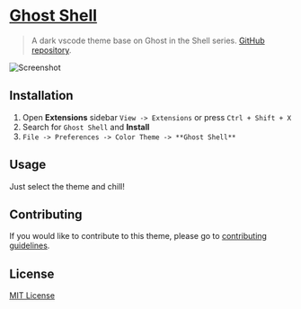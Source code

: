 # [Ghost Shell](https://github.com/linhusp/vscode-ghostshell/#)

> A dark vscode theme base on Ghost in the Shell series.
[GitHub repository](https://github.com/linhusp/vscode-ghostshell).

![Screenshot](./img/demo.png)

## Installation

1. Open **Extensions** sidebar `View -> Extensions` or press `Ctrl + Shift + X`
1. Search for `Ghost Shell` and **Install**
1. `File -> Preferences -> Color Theme -> **Ghost Shell**`

## Usage

Just select the theme and chill!

## Contributing

If you would like to contribute to this theme, please go to [contributing guidelines](./CONTRIBUTING.md).

## License
[MIT License](./LICENSE)
